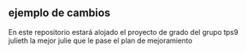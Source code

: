 ## ejemplo de cambios
En este repositorio estará alojado el proyecto de grado del grupo tps9
julieth la mejor
julie que le pase el plan de mejoramiento
